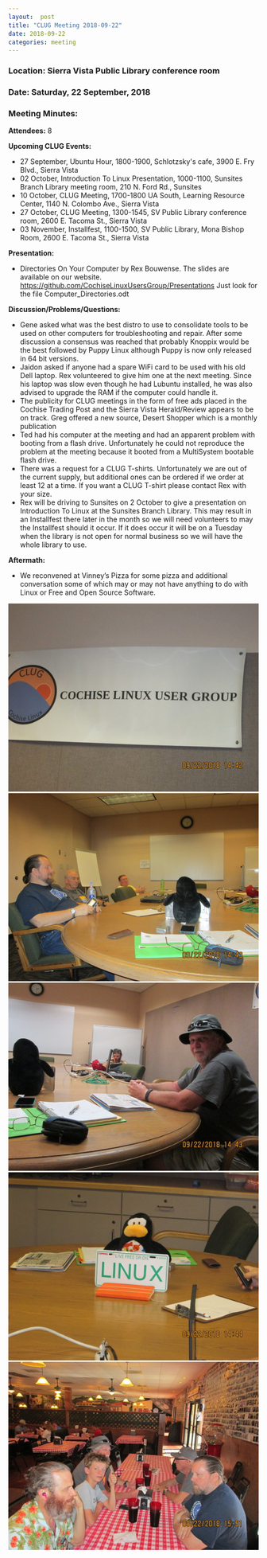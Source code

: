 ```yaml
---
layout:  post
title: "CLUG Meeting 2018-09-22"
date: 2018-09-22
categories: meeting
---
```


### Location: Sierra Vista Public Library conference room 

### Date: Saturday, 22 September, 2018

### Meeting Minutes:

**Attendees:** 8

**Upcoming CLUG Events:**

 * 27 September, Ubuntu Hour, 1800-1900, Schlotzsky's cafe, 3900 E. Fry Blvd., Sierra Vista
 * 02 October, Introduction To Linux Presentation, 1000-1100, Sunsites Branch Library meeting room, 210 N. Ford Rd., Sunsites
 * 10 October, CLUG Meeting, 1700-1800 UA South, Learning Resource Center, 1140 N. Colombo Ave., Sierra Vista
 * 27 October, CLUG Meeting, 1300-1545, SV Public Library conference room, 2600 E. Tacoma St., Sierra Vista
 * 03 November, Installfest, 1100-1500, SV Public Library, Mona Bishop Room, 2600 E. Tacoma St., Sierra Vista

**Presentation:**

 * Directories On Your Computer by Rex Bouwense.  The slides are available on our website.  https://github.com/CochiseLinuxUsersGroup/Presentations   Just look for the file Computer_Directories.odt
 
**Discussion/Problems/Questions:**

 * Gene asked what was the best distro to use to consolidate tools to be used on other computers for troubleshooting and repair.  After some discussion a consensus was reached that probably Knoppix would be the best followed by Puppy Linux although Puppy is now only released in 64 bit versions.
 * Jaidon asked if anyone had a spare WiFi card to be used with his old Dell laptop.  Rex volunteered to give him one at the next meeting.  Since his laptop was slow even though he had Lubuntu installed, he was also advised to upgrade the RAM if the computer could handle it.
 * The publicity for CLUG meetings in the form of free ads placed in the Cochise Trading Post and the Sierra Vista Herald/Review appears to be on track.  Greg offered a new source, Desert Shopper which is a monthly publication
 * Ted had his computer at the meeting and had an apparent problem with booting from a flash drive.  Unfortunately he could not reproduce the problem at the meeting because it booted from a MultiSystem bootable flash drive.
 * There was a request for a CLUG T-shirts.  Unfortunately we are out of the current supply, but additional ones can be ordered if we order at least 12 at a time.  If you want a CLUG T-shirt please contact Rex with your size.
 * Rex will be driving to Sunsites on 2 October to give a presentation on Introduction To Linux at the Sunsites Branch Library.  This may result in an Installfest there later in the month so we will need volunteers to may the Installfest should it occur.  If it does occur it will be on a Tuesday when the library is not open for normal business so we will have the whole library to use.

**Aftermath:**

 * We reconvened at Vinney’s Pizza for some pizza and additional conversation some of which may or may not have anything to do with Linux or Free and Open Source Software.

![alt text](https://raw.githubusercontent.com/CochiseLinuxUsersGroup/CochiseLinuxUsersGroup.github.io/master/images/rsz_clugmtg_2018-09-22_1.jpg)
![alt text](https://raw.githubusercontent.com/CochiseLinuxUsersGroup/CochiseLinuxUsersGroup.github.io/master/images/rsz_clugmtg_2018-09-22_2.jpg)
![alt text](https://raw.githubusercontent.com/CochiseLinuxUsersGroup/CochiseLinuxUsersGroup.github.io/master/images/rsz_clugmtg_2018-09-22_3.jpg)
![alt text](https://raw.githubusercontent.com/CochiseLinuxUsersGroup/CochiseLinuxUsersGroup.github.io/master/images/rsz_clugmtg_2018-09-22_4.jpg)
![alt text](https://raw.githubusercontent.com/CochiseLinuxUsersGroup/CochiseLinuxUsersGroup.github.io/master/images/rsz_clug_at_vinneys.jpg)
